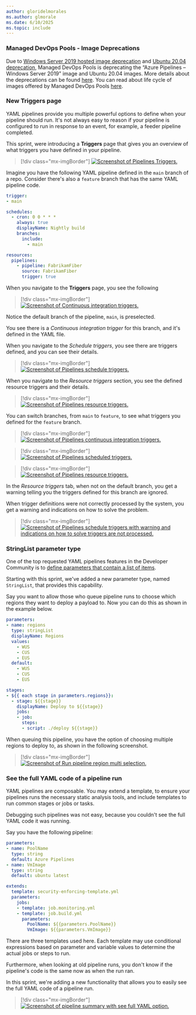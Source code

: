 ```yaml
---
author: gloridelmorales
ms.author: glmorale
ms.date: 6/10/2025
ms.topic: include
---
```


### Managed DevOps Pools - Image Deprecations

Due to [Windows Server 2019 hosted image deprecation](https://learn.microsoft.com/en-us/azure/devops/release-notes/2025/pipelines/sprint-256-update#windows-server-2019-hosted-image-deprecation-schedule) and [Ubuntu 20.04 deprecation](https://learn.microsoft.com/en-us/azure/devops/release-notes/2025/pipelines/sprint-253-update#the-ubuntu-2004-pipeline-image-is-deprecated-and-will-be-retired-april-1), Managed DevOps Pools is deprecating the “Azure Pipelines – Windows Server 2019” image and Ubuntu 20.04 images. More details about the deprecations can be found [here](https://review.learn.microsoft.com/en-us/azure/devops/managed-devops-pools/configure-images?view=azure-devops&branch=main&tabs=azure-portal#image-deprecation-schedule). You can read about life cycle of images offered by Managed DevOps Pools [here](https://review.learn.microsoft.com/en-us/azure/devops/managed-devops-pools/configure-images?view=azure-devops&branch=main&tabs=azure-portal#image-lifecycle).

### New Triggers page

YAML pipelines provide you multiple powerful options to define when your pipeline should run. It's not always easy to reason if your pipeline is configured to run in response to an event, for example, a feeder pipeline completed. 

This sprint, were introducing a **Triggers** page that gives you an overview of what triggers you have defined in your pipeline.

> [!div class="mx-imgBorder"]
> [![Screenshot of Pipelines Triggers.](../../media/257-pipelines-01.png "Screenshot of Pipelines Triggers.")](../../media/257-pipelines-01.png#lightbox)

Imagine you have the following YAML pipeline defined in the `main` branch of a repo. Consider there's also a `feature` branch that has the same YAML pipeline code.

```yaml
trigger:
- main

schedules:
  - cron: 0 0 * * *
    always: true
    displayName: Nightly build
    branches:
      include:
        - main

resources:
  pipelines:
    - pipeline: FabrikamFiber
      source: FabrikamFiber
      trigger: true
```

When you navigate to the **Triggers** page, you see the following

> [!div class="mx-imgBorder"]
> [![Screenshot of Continuous integration triggers.](../../media/257-pipelines-02.png "Screenshot of Continuous integration triggers.")](../../media/257-pipelines-02.png#lightbox)

Notice the default branch of the pipeline, `main`, is preselected. 

You see there is a _Continuous integration trigger_ for this branch, and it's defined in the YAML file.

When you navigate to the _Schedule triggers_, you see there are triggers defined, and you can see their details.

> [!div class="mx-imgBorder"]
> [![Screenshot of Pipelines schedule triggers.](../../media/257-pipelines-03.png "Screenshot of Pipelines schedule triggers.")](../../media/257-pipelines-03.png#lightbox)

When you navigate to the _Resource triggers_ section, you see the defined resource triggers and their details.

> [!div class="mx-imgBorder"]
> [![Screenshot of Pipelines resource triggers.](../../media/257-pipelines-04.png "Screenshot of Pipelines resource triggers.")](../../media/257-pipelines-04.png#lightbox)

You can switch branches, from `main` to `feature`, to see what triggers you defined for the `feature` branch.

> [!div class="mx-imgBorder"]
> [![Screenshot of Pipelines continuous integration triggers.](../../media/257-pipelines-05.png "Screenshot of Pipelines continuous integration triggers.")](../../media/257-pipelines-05.png#lightbox)

> [!div class="mx-imgBorder"]
> [![Screenshot of Pipelines scheduled triggers.](../../media/257-pipelines-06.png "Screenshot of Pipelines scheduled triggers.")](../../media/257-pipelines-06.png#lightbox)

> [!div class="mx-imgBorder"]
> [![Screenshot of Pipelines resource triggers.](../../media/257-pipelines-07.png "Screenshot of Pipelines continuous resource triggers.")](../../media/257-pipelines-07.png#lightbox)

In the _Resource triggers_ tab, when not on the default branch, you get a warning telling you the triggers defined for this branch are ignored.

When trigger definitions were not correctly processed by the system, you get a warning and indications on how to solve the problem.

> [!div class="mx-imgBorder"]
> [![Screenshot of Pipelines schedule triggers with warning and indications on how to solve triggers are not processed.](../../media/257-pipelines-09.png "Screenshot of Pipelines schedule triggers with warning and indications on how to solve triggers are not processed.")](../../media/257-pipelines-07.png#lightbox)

### StringList parameter type

One of the top requested YAML pipelines features in the Developer Community is to [define parameters that contain a list of items](https://developercommunity.visualstudio.com/t/parameters-that-support-multiselect/1224839).

Starting with this sprint, we've added a new parameter type, named `StringList`, that provides this capability.

Say you want to allow those who queue pipeline runs to choose which regions they want to deploy a payload to. Now you can do this as shown in the example below.

```yaml
parameters:
- name: regions
  type: stringList
  displayName: Regions
  values:
    - WUS
    - CUS
    - EUS
  default: 
    - WUS
    - CUS
    - EUS 

stages:
- ${{ each stage in parameters.regions}}:
  - stage: ${{stage}}
    displayName: Deploy to ${{stage}}
    jobs:
    - job:
      steps:
      - script: ./deploy ${{stage}}
```

When queuing this pipeline, you have the option of choosing multiple regions to deploy to, as shown in the following screenshot.

> [!div class="mx-imgBorder"]
> [![Screenshot of Run pipeline region multi selection.](../../media/257-pipelines-08.png "Screenshot of Run pipeline region multi selection.")](../../media/257-pipelines-08.png#lightbox)

### See the full YAML code of a pipeline run

YAML pipelines are composable. You may extend a template, to ensure your pipelines runs the necessary static analysis tools, and include templates to run common stages or jobs or tasks.

Debugging such pipelines was not easy, because you couldn't see the full YAML code it was running.

Say you have the following pipeline:
```yaml
parameters:
- name: PoolName
  type: string
  default: Azure Pipelines
- name: VmImage
  type: string
  default: ubuntu latest

extends:
  template: security-enforcing-template.yml
  parameters:
    jobs:
    - template: job.monitoring.yml
    - template: job.build.yml
      parameters:
        PoolName: ${{parameters.PoolName}}
        VmImage: ${{parameters.VmImage}}
```

There are three templates used here. Each template may use conditional expressions based on parameter and variable values to determine the actual jobs or steps to run.

Furthermore, when looking at old pipeline runs, you don't know if the pipeline's code is the same now as when the run ran. 

In this sprint, we're adding a new functionality that allows you to easily see the full YAML code of a pipeline run.

> [!div class="mx-imgBorder"]
> [![Screenshot of pipeline summary with see full YAML option.](../../media/257-pipelines-10.png "Screenshot of pipeline summary with see full YAML option.")](../../media/257-pipelines-10.png#lightbox)
